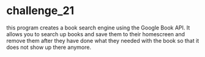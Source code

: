 # challenge_21

this program creates a book search engine using the Google Book API. It allows you to search up books and save them to their homescreen and remove them after they have done what they needed with the book so that it does not show up there anymore.
